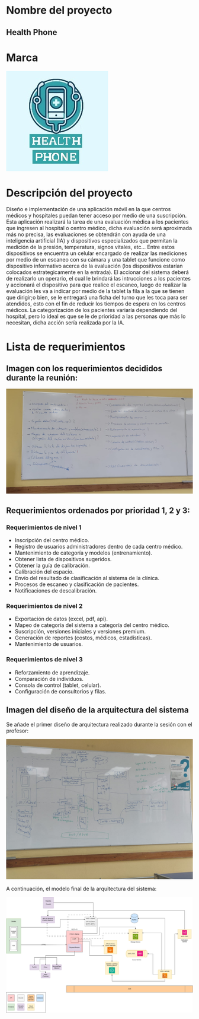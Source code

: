 # Nombre del proyecto

## Health Phone

# Marca

![alt text](Images/Logo.jpeg)

# Descripción del proyecto

Diseño e implementación de una aplicación móvil en la que centros médicos y hospitales puedan tener acceso por medio de una suscripción. Esta aplicación realizará la tarea de una evaluación médica a los pacientes que ingresen al hospital o centro médico, dicha evaluación será aproximada más no precisa, las evaluaciones se obtendrán con ayuda de una inteligencia artificial (IA) y dispositivos especializados que permitan la medición de la presión, temperatura, signos vitales, etc... Entre estos dispositivos se encuentra un celular encargado de realizar las mediciones por medio de un escaneo con su cámara y una tablet que funcione como dispositivo informativo acerca de la evaluación (los dispositivos estarían colocados estrategicamente en la entrada). El accionar del sistema deberá de realizarlo un operario, el cual le brindará las intrucciones a los pacientes y accionará el dispositivo para que realice el escaneo, luego de realizar la evaluación les va a indicar por medio de la tablet la fila a la que se tienen que dirigir;o bien, se le entregará una ficha del turno que les toca para ser atendidos, esto con el fin de reducir los tiempos de espera en los centros médicos. La categorización de los pacientes variaría dependiendo del hospital, pero lo ideal es que se le de prioridad a las personas que más lo necesitan, dicha acción sería realizada por la IA.


# Lista de requerimientos

## Imagen con los requerimientos decididos durante la reunión:

![alt text](Images/ListaRequerimientos.jpeg)

## Requerimientos ordenados por prioridad 1, 2 y 3:

### Requerimientos de nivel 1

- Inscripción del centro médico.
- Registro de usuarios administradores dentro de cada centro médico.
- Mantenimiento de categoría y modelos (entrenamiento).
- Obtener lista de dispositivos sugeridos.
- Obtener la guía de calibración.
- Calibración del espacio.
- Envío del resultado de clasificación al sistema de la clínica.
- Procesos de escaneo y clasificación de pacientes.
- Notificaciones de descalibración.

### Requerimientos de nivel 2

- Exportación de datos (excel, pdf, api).
- Mapeo de categoría del sistema a categoría del centro médico.
- Suscripción, versiones iniciales y versiones premium.
- Generación de reportes (costos, médicos, estadísticas).
- Mantenimiento de usuarios.

### Requerimientos de nivel 3

- Reforzamiento de aprendizaje.
- Comparación de individuos.
- Consola de control (tablet, celular).
- Configuración de consultorios y filas. 

## Imagen del diseño de la arquitectura del sistema

Se añade el primer diseño de arquitectura realizado durante la sesión con el profesor:

![alt text](Images/DiagramaInicial.jpeg)

A continuación, el modelo final de la arquitectura del sistema:

![alt text](Images/DiagramaFinal.png)

